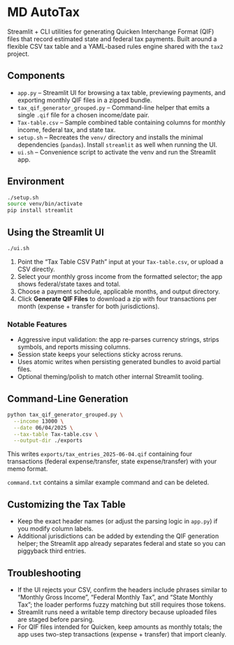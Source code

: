 # MD AutoTax
Streamlit + CLI utilities for generating Quicken Interchange Format (QIF) files that record estimated state and federal tax payments. Built around a flexible CSV tax table and a YAML-based rules engine shared with the `tax2` project.

## Components

- `app.py` – Streamlit UI for browsing a tax table, previewing payments, and exporting monthly QIF files in a zipped bundle.
- `tax_qif_generator_grouped.py` – Command-line helper that emits a single `.qif` file for a chosen income/date pair.
- `Tax-table.csv` – Sample combined table containing columns for monthly income, federal tax, and state tax.
- `setup.sh` – Recreates the `venv/` directory and installs the minimal dependencies (`pandas`). Install `streamlit` as well when running the UI.
- `ui.sh` – Convenience script to activate the venv and run the Streamlit app.

## Environment

```bash
./setup.sh
source venv/bin/activate
pip install streamlit
```

## Using the Streamlit UI

```bash
./ui.sh
```

1. Point the “Tax Table CSV Path” input at your `Tax-table.csv`, or upload a CSV directly.
2. Select your monthly gross income from the formatted selector; the app shows federal/state taxes and total.
3. Choose a payment schedule, applicable months, and output directory.
4. Click **Generate QIF Files** to download a zip with four transactions per month (expense + transfer for both jurisdictions).

### Notable Features

- Aggressive input validation: the app re-parses currency strings, strips symbols, and reports missing columns.
- Session state keeps your selections sticky across reruns.
- Uses atomic writes when persisting generated bundles to avoid partial files.
- Optional theming/polish to match other internal Streamlit tooling.

## Command-Line Generation

```bash
python tax_qif_generator_grouped.py \
  --income 13000 \
  --date 06/04/2025 \
  --tax-table Tax-table.csv \
  --output-dir ./exports
```

This writes `exports/tax_entries_2025-06-04.qif` containing four transactions (federal expense/transfer, state expense/transfer) with your memo format.

`command.txt` contains a similar example command and can be deleted.

## Customizing the Tax Table

- Keep the exact header names (or adjust the parsing logic in `app.py`) if you modify column labels.
- Additional jurisdictions can be added by extending the QIF generation helper; the Streamlit app already separates federal and state so you can piggyback third entries.

## Troubleshooting

- If the UI rejects your CSV, confirm the headers include phrases similar to “Monthly Gross Income”, “Federal Monthly Tax”, and “State Monthly Tax”; the loader performs fuzzy matching but still requires those tokens.
- Streamlit runs need a writable temp directory because uploaded files are staged before parsing.
- For QIF files intended for Quicken, keep amounts as monthly totals; the app uses two-step transactions (expense + transfer) that import cleanly.
